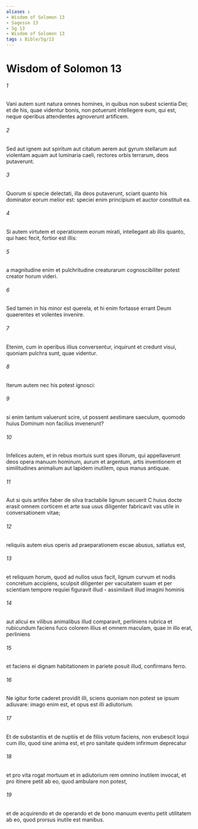 ```yaml
---
aliases : 
- Wisdom of Solomon 13
- Sagesse 13
- Sg 13
- Wisdom of Solomon 13
tags : Bible/Sg/13
---
```


# Wisdom of Solomon 13

###### 1
Vani autem sunt natura omnes homines, in quibus non subest scientia Dei; et de his, quae videntur bonis, non potuerunt intellegere eum, qui est, neque operibus attendentes agnoverunt artificem.
###### 2
Sed aut ignem aut spiritum aut citatum aerem aut gyrum stellarum aut violentam aquam aut luminaria caeli, rectores orbis terrarum, deos putaverunt.
###### 3
Quorum si specie delectati, illa deos putaverunt, sciant quanto his dominator eorum melior est: speciei enim principium et auctor constituit ea.
###### 4
Si autem virtutem et operationem eorum mirati, intellegant ab illis quanto, qui haec fecit, fortior est illis:
###### 5
a magnitudine enim et pulchritudine creaturarum cognoscibiliter potest creator horum videri.
###### 6
Sed tamen in his minor est querela, et hi enim fortasse errant Deum quaerentes et volentes invenire.
###### 7
Etenim, cum in operibus illius conversentur, inquirunt et credunt visui, quoniam pulchra sunt, quae videntur.
###### 8
Iterum autem nec his potest ignosci:
###### 9
si enim tantum valuerunt scire, ut possent aestimare saeculum, quomodo huius Dominum non facilius invenerunt?
###### 10
Infelices autem, et in rebus mortuis sunt spes illorum, qui appellaverunt deos opera manuum hominum, aurum et argentum, artis inventionem et similitudines animalium aut lapidem inutilem, opus manus antiquae.
###### 11
Aut si quis artifex faber de silva tractabile lignum secuerit C huius docte erasit omnem corticem et arte sua usus diligenter fabricavit vas utile in conversationem vitae;
###### 12
reliquiis autem eius operis ad praeparationem escae abusus, satiatus est,
###### 13
et reliquum horum, quod ad nullos usus facit, lignum curvum et nodis concretum accipiens, sculpsit diligenter per vacuitatem suam et per scientiam tempore requiei figuravit illud - assimilavit illud imagini hominis
###### 14
aut alicui ex vilibus animalibus illud comparavit, perliniens rubrica et rubicundum faciens fuco colorem illius et omnem maculam, quae in illo erat, perliniens
###### 15
et faciens ei dignam habitationem in pariete posuit illud, confirmans ferro.
###### 16
Ne igitur forte caderet providit illi, sciens quoniam non potest se ipsum adiuvare: imago enim est, et opus est illi adiutorium.
###### 17
Et de substantiis et de nuptiis et de filiis votum faciens, non erubescit loqui cum illo, quod sine anima est, et pro sanitate quidem infirmum deprecatur
###### 18
et pro vita rogat mortuum et in adiutorium rem omnino inutilem invocat, et pro itinere petit ab eo, quod ambulare non potest,
###### 19
et de acquirendo et de operando et de bono manuum eventu petit utilitatem ab eo, quod prorsus inutile est manibus.
